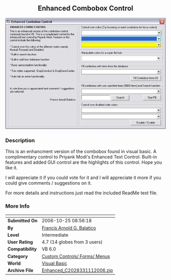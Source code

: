 ﻿<div align="center">

## Enhanced Combobox Control

<img src="PIC20061112148159881.JPG">
</div>

### Description

This is an enhancment version of the combobox found in visual basic. A complimentary control to Priyank Modi's Enhanced Text Control. Built-in features and added GUI control are the highlights of this control. Hope you like it.

I will appreciate it if you could vote for it and I will appreciate it more if you could give comments / suggestions on it.

For more details and instructions just read the included ReadMe text file.
 
### More Info
 


<span>             |<span>
---                |---
**Submitted On**   |2006-10-25 08:56:18
**By**             |[Francis Arnold G\. Balatico](https://github.com/Planet-Source-Code/PSCIndex/blob/master/ByAuthor/francis-arnold-g-balatico.md)
**Level**          |Intermediate
**User Rating**    |4.7 (14 globes from 3 users)
**Compatibility**  |VB 6\.0
**Category**       |[Custom Controls/ Forms/  Menus](https://github.com/Planet-Source-Code/PSCIndex/blob/master/ByCategory/custom-controls-forms-menus__1-4.md)
**World**          |[Visual Basic](https://github.com/Planet-Source-Code/PSCIndex/blob/master/ByWorld/visual-basic.md)
**Archive File**   |[Enhanced\_C2028331112006\.zip](https://github.com/Planet-Source-Code/francis-arnold-g-balatico-enhanced-combobox-control__1-66962/archive/master.zip)








